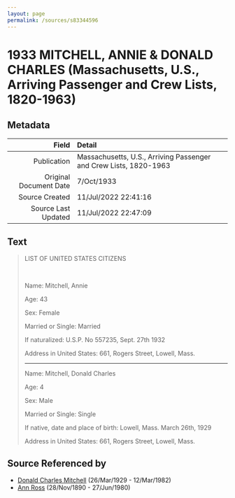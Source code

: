 ```yaml
---
layout: page
permalink: /sources/s83344596
---
```


# 1933 MITCHELL, ANNIE & DONALD CHARLES (Massachusetts, U.S., Arriving Passenger and Crew Lists, 1820-1963)

## Metadata

Field | Detail
---:|:---
Publication | Massachusetts, U.S., Arriving Passenger and Crew Lists, 1820-1963
Original Document Date | 7/Oct/1933
Source Created | 11/Jul/2022 22:41:16
Source Last Updated | 11/Jul/2022 22:47:09

## Text

> LIST OF UNITED STATES CITIZENS
>
> <br/>
>
> Name: Mitchell, Annie
>
> Age: 43
>
> Sex: Female
>
> Married or Single: Married
>
> If naturalized: U.S.P. No 557235, Sept. 27th 1932
>
> Address in United States: 661, Rogers Street, Lowell, Mass.
>
> ---
>
> Name: Mitchell, Donald Charles
>
> Age: 4
>
> Sex: Male
>
> Married or Single: Single
>
> If native, date and place of birth: Lowell, Mass. March 26th, 1929
>
> Address in United States: 661, Rogers Street, Lowell, Mass.
>

## Source Referenced by

* [Donald Charles Mitchell](../people/@49269448@-donald-charles-mitchell-b1929-3-26-d1982-3-12.md) (26/Mar/1929 - 12/Mar/1982)
* [Ann Ross](../people/@52613824@-ann-ross-b1890-11-28-d1980-6-27.md) (28/Nov/1890 - 27/Jun/1980)
